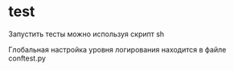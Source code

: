 # test

Запустить тесты можно используя скрипт sh

Глобальная настройка уровня логирования находится в файле conftest.py
